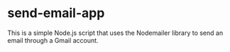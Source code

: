 # send-email-app
This is a simple Node.js script that uses the Nodemailer library to send an email through a Gmail account.
